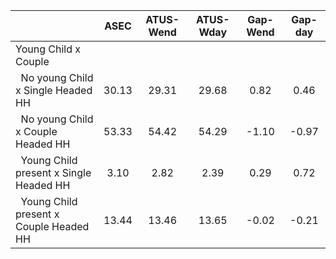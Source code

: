 
|                      |         ASEC |    ATUS-Wend |    ATUS-Wday |     Gap-Wend |      Gap-day |
| -------------------- | :----------: | :----------: | :----------: | :----------: | :----------: |
| Young Child x Couple |              |              |              |              |              |
| &nbsp;&nbsp;No young Child x Single Headed HH |        30.13 |        29.31 |        29.68 |         0.82 |         0.46 |
| &nbsp;&nbsp;No young Child x Couple Headed HH |        53.33 |        54.42 |        54.29 |        -1.10 |        -0.97 |
| &nbsp;&nbsp;Young Child present x Single Headed HH |         3.10 |         2.82 |         2.39 |         0.29 |         0.72 |
| &nbsp;&nbsp;Young Child present x Couple Headed HH |        13.44 |        13.46 |        13.65 |        -0.02 |        -0.21 |

